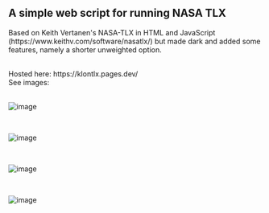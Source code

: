 <h2> A simple web script for running NASA TLX</h2>

<p>Based on Keith Vertanen's NASA-TLX in HTML and JavaScript (https://www.keithv.com/software/nasatlx/) but made dark and added some features, namely a shorter unweighted option.</p>
<br />
Hosted here: https://klontlx.pages.dev/
<br />
See images:
<br /><br />

![image](https://github.com/user-attachments/assets/04299c00-2d4e-41ae-b495-787dc82cd46b)

<br />

![image](https://github.com/user-attachments/assets/45bb289b-8abe-4deb-916e-e79d5bdf29b5)

<br />

![image](https://github.com/user-attachments/assets/4c742749-6cac-4b54-8f57-a635859edb61)

<br />

![image](https://github.com/user-attachments/assets/2f623eb2-e35a-4945-8cf3-ccd54a6d9821)
